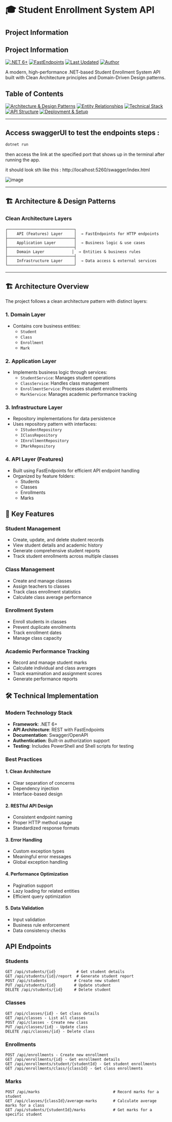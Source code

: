 # 🎓 Student Enrollment System API

## Project Information

## Project Information

[![.NET 6+](https://img.shields.io/badge/.NET-6%2B-512BD4?style=for-the-badge&logo=.net&logoColor=white)](#)
[![FastEndpoints](https://img.shields.io/badge/FastEndpoints-✓-brightgreen?style=for-the-badge&logo=lightning&logoColor=white)](#)
[![Last Updated](https://img.shields.io/badge/Last%20Updated-2025--03--22-blue?style=for-the-badge&logo=calendar&logoColor=white)](#)
[![Author](https://img.shields.io/badge/Author-Ahmed%20Abou%20Gabal-green?style=for-the-badge&logo=github&logoColor=white)](https://github.com/ahmedabougabal)



A modern, high-performance .NET-based Student Enrollment System API built with Clean Architecture principles and Domain-Driven Design patterns.

## Table of Contents

[![Architecture & Design Patterns](https://img.shields.io/badge/Architecture%20&%20Design%20Patterns-blue?style=for-the-badge)](#architecture--design-patterns)
[![Entity Relationships](https://img.shields.io/badge/Entity%20Relationships-green?style=for-the-badge)](#entity-relationships)
[![Technical Stack](https://img.shields.io/badge/Technical%20Stack-orange?style=for-the-badge)](#technical-stack)
[![API Structure](https://img.shields.io/badge/API%20Structure-purple?style=for-the-badge)](#api-structure)
[![Deployment & Setup](https://img.shields.io/badge/Deployment%20&%20Setup-red?style=for-the-badge)](#deployment--setup)


---
## Access swaggerUI to test the endpoints steps : 
```bash
dotnet run 
```
then access the link at the specified port that shows up in the terminal after running the app.

it should look sth like this : http://localhost:5260/swagger/index.html

![image](https://github.com/user-attachments/assets/33b8418e-b91f-439c-8594-244cf163270a)

---

## 🏗 Architecture & Design Patterns

### Clean Architecture Layers
```plaintext
┌─────────────────────────────┐
│    API (Features) Layer     │  → FastEndpoints for HTTP endpoints
├─────────────────────────────┤
│    Application Layer        │  → Business logic & use cases
├─────────────────────────────┤
│    Domain Layer            │  → Entities & business rules
├─────────────────────────────┤
│    Infrastructure Layer     │  → Data access & external services
└─────────────────────────────┘
```
---

## 🏗 Architecture Overview

The project follows a clean architecture pattern with distinct layers:

### 1. Domain Layer
- Contains core business entities:
  - `Student`
  - `Class`
  - `Enrollment`
  - `Mark`

### 2. Application Layer
- Implements business logic through services:
  - `StudentService`: Manages student operations
  - `ClassService`: Handles class management
  - `EnrollmentService`: Processes student enrollments
  - `MarkService`: Manages academic performance tracking

### 3. Infrastructure Layer
- Repository implementations for data persistence
- Uses repository pattern with interfaces:
  - `IStudentRepository`
  - `IClassRepository`
  - `IEnrollmentRepository`
  - `IMarkRepository`

### 4. API Layer (Features)
- Built using FastEndpoints for efficient API endpoint handling
- Organized by feature folders:
  - Students
  - Classes
  - Enrollments
  - Marks

## 🚀 Key Features

### Student Management
- Create, update, and delete student records
- View student details and academic history
- Generate comprehensive student reports
- Track student enrollments across multiple classes

### Class Management
- Create and manage classes
- Assign teachers to classes
- Track class enrollment statistics
- Calculate class average performance

### Enrollment System
- Enroll students in classes
- Prevent duplicate enrollments
- Track enrollment dates
- Manage class capacity

### Academic Performance Tracking
- Record and manage student marks
- Calculate individual and class averages
- Track examination and assignment scores
- Generate performance reports

## 🛠 Technical Implementation

### Modern Technology Stack
- **Framework**: .NET 6+
- **API Architecture**: REST with FastEndpoints
- **Documentation**: Swagger/OpenAPI
- **Authentication**: Built-in authorization support
- **Testing**: Includes PowerShell and Shell scripts for testing

### Best Practices

#### 1. Clean Architecture
- Clear separation of concerns
- Dependency injection
- Interface-based design

#### 2. RESTful API Design
- Consistent endpoint naming
- Proper HTTP method usage
- Standardized response formats

#### 3. Error Handling
- Custom exception types
- Meaningful error messages
- Global exception handling

#### 4. Performance Optimization
- Pagination support
- Lazy loading for related entities
- Efficient query optimization

#### 5. Data Validation
- Input validation
- Business rule enforcement
- Data consistency checks

## API Endpoints

### Students
```http
GET /api/students/{id}         # Get student details
GET /api/students/{id}/report  # Generate student report
POST /api/students            # Create new student
PUT /api/students/{id}        # Update student
DELETE /api/students/{id}     # Delete student
```

### Classes
```http
GET /api/classes/{id} - Get class details
GET /api/classes - List all classes
POST /api/classes - Create new class
PUT /api/classes/{id} - Update class
DELETE /api/classes/{id} - Delete class
```

### Enrollments
```http
POST /api/enrollments - Create new enrollment
GET /api/enrollments/{id} - Get enrollment details
GET /api/enrollments/student/{studentId} - Get student enrollments
GET /api/enrollments/class/{classId} - Get class enrollments
```


### Marks
```http
POST /api/marks                                # Record marks for a student
GET /api/classes/{classId}/average-marks       # Calculate average marks for a class
GET /api/students/{studentId}/marks            # Get marks for a specific student
```


